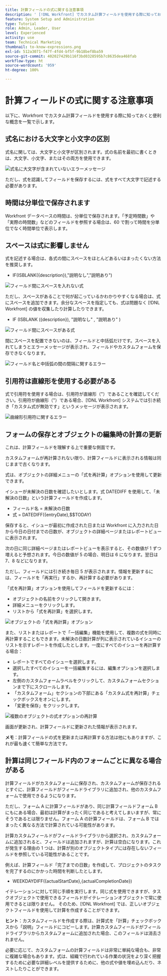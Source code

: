 ```yaml
---
title: 計算フィールドの式に関する注意事項
description: ' [!DNL Workfront] でカスタム計算フィールドを使用する際に知っておくと便利な概念を一覧で紹介します。'
feature: System Setup and Administration
type: Tutorial
role: Admin, Leader, User
level: Experienced
activity: use
team: Technical Marketing
thumbnail: to-know-expressions.png
exl-id: 512a3071-f47f-4fd4-bf5f-9b18bef8ba59
source-git-commit: 402027429b116f3bd0328595b7c8635dea468fab
workflow-type: ht
source-wordcount: '959'
ht-degree: 100%

---
```


# 計算フィールドの式に関する注意事項

以下に、Workfront でカスタム計算フィールドを使用する際に知っておくと便利な概念を一覧で示します。

## 式名における大文字と小文字の区別

式名に関しては、大文字と小文字が区別されます。式の名前を最初に書くときは、大文字、小文字、またはその両方を使用できます。

![式名に大文字が含まれていないエラーメッセージ](assets/ttk-casingmatters01.png)

ただし、式を認識してフィールドを保存するには、式をすべて大文字で記述する必要があります。



## 時間は分単位で保存されます

Workfront データベースの時間は、分単位で保存されます。「予定時間数」や「実際の時間数」などのフィールドを参照する場合は、60 で割って時間を分単位でなく時間単位で表示します。

## スペースは式に影響しません

式を記述する場合は、各式の間にスペースをほとんどあるいはまったくない方法を推奨します。

* IF(ISBLANK({description}),&quot;説明なし&quot;,&quot;説明あり&quot;)

![フィールド間にスペースを入れない式](assets/spacing01.png)

ただし、スペースがあることで何が起こっているかわかりやすくなる場合は、式にスペースを追加できます。余分なスペースを指定しても、式は問題なく [!DNL Workfront] の値を収集したり計算したりできます。

* IF (ISBLANK ({description}), &quot;説明なし&quot; , &quot;説明あり&quot; )

![フィールド間にスペースがある式](assets/spacing02.png)

間にスペースを配置できないのは、フィールドと中括弧だけです。スペースを入れてしまうとエラーメッセージが表示され、フィールドやカスタムフォームを保存できなくなります。

![フィールド名と中括弧の間の間隔に関するエラー](assets/spacing03.png)

## 引用符は直線形を使用する必要がある

式で引用符を使用する場合は、引用符が直線形（&quot;）であることを確認してください。引用符が曲線形（&quot;）である場合、[!DNL Workfront] システムでは引き続き「カスタム式が無効です」というメッセージが表示されます。

![曲線形引用符に関するエラー](assets/curvedquotes01.png)

## フォームの保存とオブジェクトの編集時の計算の更新

これは、計算フィールドを理解する上で重要な側面です。

カスタムフォームが再計算されない限り、計算フィールドに表示される情報は同じままで古くなります。

式は、オブジェクトの詳細メニューの「式を再計算」オプションを使用して更新できます。

イシューが未解決の日数を確認したいとします。式 DATEDIFF を使用して、「未解決の日数」という計算フィールドを作成します。

* フィールド名 = 未解決の日数
* 式 = DATEDIFF({entryDate},$$TODAY)

保存すると、イシューが最初に作成された日または Workfront に入力された日から今日の日付までの日数が、オブジェクトの詳細ページまたはレポートビューに表示されます。

次の日に同じ詳細ページまたはレポートビューを表示すると、その数値が 1 ずつ増えると予想されます。今日の数値が 5 の場合、明日は 6 になります。翌日は 7、8 などになります。

ただし、フィールドには引き続き毎日 5 が表示されます。情報を更新するには、フィールドを「再実行」するか、再計算する必要があります。

「式を再計算」オプションを使用してフィールドを更新するには：

* オブジェクトの名前をクリックして開きます。
* 詳細メニューをクリックします。
* リストから「式を再計算」を選択します。

![オブジェクトの「式を再計算」オプション](assets/recalculate01.png)

また、リストまたはレポートで「一括編集」機能を使用して、複数の式を同時に再計算することもできます。未解決の日数計算が列に表示されているイシューのリストを示すレポートを作成したとします。一度にすべてのイシューを再計算する場合：

* レポートですべてのイシューを選択します。
* 選択したすべてのイシューを一括編集するには、編集オプションを選択します。
* 左側のカスタムフォームラベルをクリックして、カスタムフォームセクションまで下にスクロールします。
* 「カスタムフォーム」セクションの下部にある「カスタム式を再計算」チェックボックスをオンにします。
* 「変更を保存」をクリックします。

![複数のオブジェクトの式オプションの再計算](assets/recalculate02.png)

画面が更新され、計算フィールドに更新された情報が表示されます。

**メモ**：計算フィールドの式を更新または再計算する方法は他にもありますが、これが最も速くて簡単な方法です。

## 計算は同じフィールド内のフォームごとに異なる場合がある

計算フィールドがカスタムフォームに保存され、カスタムフォームが保存されるとすぐに、計算フィールドがフィールドライブラリに追加され、他のカスタムフォームで使用できるようになります。

ただし、フォーム A に計算フィールドがあり、同じ計算フィールドフォーム B にもにある場合、最初は計算がまったく同じであると考えてしまいますが、常にそうであるとは限りません。フォーム A の計算フィールドは、フォーム B ではまったく異なる方法で計算されている可能性があります。

計算カスタムフィールドがフィールドライブラリから選択され、カスタムフォームに追加されると、フィールドは追加されますが、計算は空白になります。これが発生する理由の 1 つは、計算が別のオブジェクトタイプには存在しないフィールドを参照している可能性があることです。

例えば、計算フィールド「完了までの日数」を作成して、プロジェクトのタスクを完了するのにかかった時間を判断したとします。

* WEEKDAYDIFF({actualStartDate},{actualCompletionDate})

イテレーションに対して同じ手順を実行します。同じ式を使用できますが、タスクオブジェクトで使用できるフィールドがイテレーションオブジェクトで常に使用できるとは限りません。 そのため、[!DNL Workfront] では、正しいオブジェクトフィールドを使用して計算を作成することができます。

**ヒント**：カスタムフィールドを作成する際は、計算式を「計算」チェックボックスから「説明」フィールドにコピーします。計算カスタムフィールドがフィールドライブラリからカスタムフォームに追加された場合、このフィールドは消去されません。

必要に応じて、カスタムフォームの計算フィールドは非常に単純な場合も、非常に複雑な場合もあります。式は、組織で行われている作業の状況をより深く把握するために必要な詳細レベルを提供するために、他の式や値を埋め込んだり、ネストしたりことができます。

<!--Depending on the need, calculated fields in custom forms can be quite simple or very complex. Expressions can embed, or nest, other expressions and values to provide the level of detail needed to get a better picture of what is going on with the work being done at your organization. 

Most of the examples and exercises in this course have been relatively simple to provide a base understanding of the expressions most commonly used and how to build those expressions in a custom calculated field. 

Now you’re ready to start building your own calculated custom fields.-->
